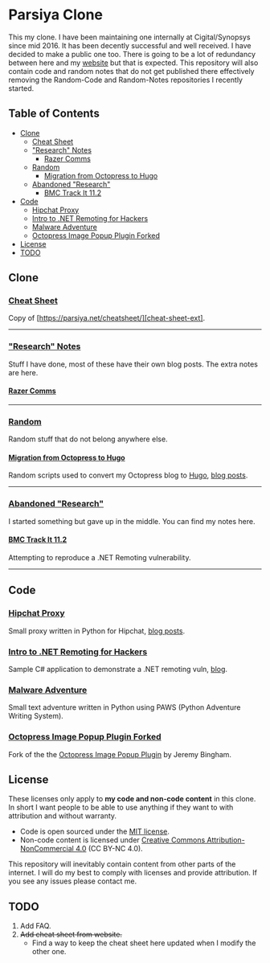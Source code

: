 # Parsiya Clone
This my clone. I have been maintaining one internally at Cigital/Synopsys since mid 2016. It has been decently successful and well received. I have decided to make a public one too. There is going to be a lot of redundancy between here and my [website][parsiya.net] but that is expected. This repository will also contain code and random notes that do not get published there effectively removing the Random-Code and Random-Notes repositories I recently started.

## Table of Contents
<!-- MarkdownTOC -->

- [Clone](#clone)
    - [Cheat Sheet](#cheat-sheet)
    - ["Research" Notes](#research-notes)
        - [Razer Comms](#razer-comms)
    - [Random](#random)
        - [Migration from Octopress to Hugo](#migration-from-octopress-to-hugo)
    - [Abandoned "Research"](#abandoned-research)
        - [BMC Track It 11.2](#bmc-track-it-112)
- [Code](#code)
    - [Hipchat Proxy](#hipchat-proxy)
    - [Intro to .NET Remoting for Hackers](#intro-to-net-remoting-for-hackers)
    - [Malware Adventure](#malware-adventure)
    - [Octopress Image Popup Plugin Forked](#octopress-image-popup-plugin-forked)
- [License](#license)
- [TODO](#todo)

<!-- /MarkdownTOC -->

<!-- Start Clone -->
<a name="clone"></a>
## Clone

<a name="cheat-sheet"></a>
### [Cheat Sheet](cheat-sheet.md)
Copy of [https://parsiya.net/cheatsheet/][cheat-sheet-ext].

-----

<a name="research-notes"></a>
### ["Research" Notes](clone/research)
Stuff I have done, most of these have their own blog posts. The extra notes are here.

<a name="razer-comms"></a>
#### [Razer Comms](clone/research/razer-comms/)

-----

<a name="random"></a>
### [Random](clone/random)
Random stuff that do not belong anywhere else.

<a name="migration-from-octopress-to-hugo"></a>
#### [Migration from Octopress to Hugo](clone/random/octopress-migration.md)
Random scripts used to convert my Octopress blog to [Hugo][hugo-link], [blog posts][hugo-posts].

-----

<a name="abandoned-research"></a>
### [Abandoned "Research"](clone/abandoned-research)
I started something but gave up in the middle. You can find my notes here.

<a name="bmc-track-it-112"></a>
#### [BMC Track It 11.2](clone/abandoned-research/BMC-Track-It-11.2.md)
Attempting to reproduce a .NET Remoting vulnerability.

<!-- End Clone -->

-----

<!-- Start Code -->
<a name="code"></a>
## Code

<a name="hipchat-proxy"></a>
### [Hipchat Proxy](code/hipchat-proxy)
Small proxy written in Python for Hipchat, [blog posts][hipchat-posts].

<a name="intro-to-net-remoting-for-hackers"></a>
### [Intro to .NET Remoting for Hackers](code/net-remoting)
Sample C# application to demonstrate a .NET remoting vuln, [blog][net-remoting].

<a name="malware-adventure"></a>
### [Malware Adventure](code/malware-adventure)
Small text adventure written in Python using PAWS (Python Adventure Writing System).

<a name="octopress-image-popup-plugin-forked"></a>
### [Octopress Image Popup Plugin Forked](https://github.com/parsiya/octopress-image-popup-forked)
Fork of the the [Octopress Image Popup Plugin][original-popup] by Jeremy Bingham.

<!-- End Code -->

<a name="license"></a>
## License
These licenses only apply to **my code and non-code content** in this clone. In short I want people to be able to use anything if they want to with attribution and without warranty.

- Code is open sourced under the [MIT license](LICENSE-code).
- Non-code content is licensed under [Creative Commons Attribution-NonCommercial 4.0][CC-license] (CC BY-NC 4.0).

This repository will inevitably contain content from other parts of the internet. I will do my best to comply with licenses and provide attribution. If you see any issues please contact me.

<a name="todo"></a>
## TODO
1. Add FAQ.
2. ~~Add cheat sheet from website.~~
    - Find a way to keep the cheat sheet here updated when I modify the other one. 


<!-- Start Links -->

[parsiya.net]: https://parsiya.net
[CC-license]:  https://creativecommons.org/licenses/by-nc-sa/4.0/
[hipchat-posts]: https://parsiya.net/categories/hipchat/
[net-remoting]: https://parsiya.net/blog/2015-11-14-intro-to-.net-remoting-for-hackers/
[original-popup]: https://github.com/ctdk/octopress-image-popup
[cheat-sheet-ext]: https://parsiya.net/cheatsheet
[hugo-posts]: https://parsiya.net/categories/migration-to-hugo/
[hugo-link]: https://gohugo.io/

<!-- End Links -->